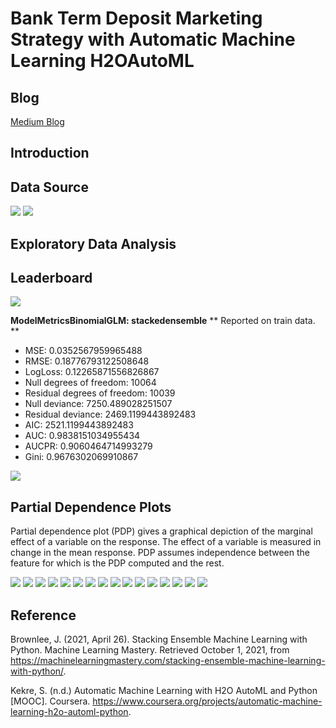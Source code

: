 # Bank Term Deposit Marketing Strategy with Automatic Machine Learning H2OAutoML

## Blog

[Medium Blog]()

## Introduction

## Data Source

<img src = '../main/Data & Images/df.png'>

<img src = '../main/Data & Images/df_info.png'>

## Exploratory Data Analysis

## Leaderboard

<img src = '../main/Data & Images/leaderboard.png'>

**ModelMetricsBinomialGLM: stackedensemble**
** Reported on train data. **

* MSE: 0.0352567959965488
* RMSE: 0.18776793122508648
* LogLoss: 0.12265871556826867
* Null degrees of freedom: 10064
* Residual degrees of freedom: 10039
* Null deviance: 7250.489028251507
* Residual deviance: 2469.1199443892483
* AIC: 2521.1199443892483
* AUC: 0.9838151034955434
* AUCPR: 0.9060464714993279
* Gini: 0.9676302069910867

<img src = '../main/Data & Images/cm.png'>

## Partial Dependence Plots

Partial dependence plot (PDP) gives a graphical depiction of the marginal effect of a variable on the response. The effect of a variable is measured in change in the mean response. PDP assumes independence between the feature for which is the PDP computed and the rest.

<img src = '../main/Data & Images/stacked_pdp_age.png'>

<img src = '../main/Data & Images/stacked_pdp_balance.png'>

<img src = '../main/Data & Images/stacked_pdp_campaign.png'>

<img src = '../main/Data & Images/stacked_pdp_contact.png'>

<img src = '../main/Data & Images/stacked_pdp_day.png'>

<img src = '../main/Data & Images/stacked_pdp_default.png'>

<img src = '../main/Data & Images/stacked_pdp_duration.png'>

<img src = '../main/Data & Images/stacked_pdp_education.png'>

<img src = '../main/Data & Images/stacked_pdp_housing.png'>

<img src = '../main/Data & Images/stacked_pdp_job.png'>

<img src = '../main/Data & Images/stacked_pdp_loan.png'>

<img src = '../main/Data & Images/stacked_pdp_marital.png'>

<img src = '../main/Data & Images/stacked_pdp_month.png'>

<img src = '../main/Data & Images/stacked_pdp_pdays.png'>

<img src = '../main/Data & Images/stacked_pdp_poutcome.png'>

<img src = '../main/Data & Images/stacked_pdp_previous.png'>

## Reference

Brownlee, J. (2021, April 26). Stacking Ensemble Machine Learning with Python. Machine Learning Mastery. Retrieved October 1, 2021, from https://machinelearningmastery.com/stacking-ensemble-machine-learning-with-python/.

Kekre, S. (n.d.) Automatic Machine Learning with H2O AutoML and Python [MOOC]. Coursera. https://www.coursera.org/projects/automatic-machine-learning-h2o-automl-python.
